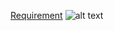 
[Requirement](https://cdn.discordapp.com/attachments/761205189285642263/996068163764633691/unknown.png)
![alt text](https://cdn.discordapp.com/attachments/761205189285642263/996068163764633691/unknown.png "Logo Title Text 1")
